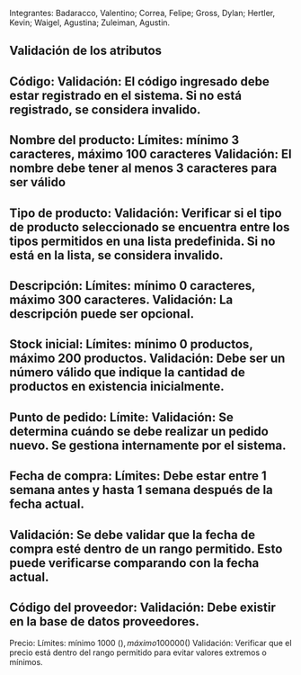 Integrantes: Badaracco, Valentino; Correa, Felipe; Gross, Dylan; Hertler, Kevin; Waigel, Agustina; Zuleiman, Agustin.

Validación de los atributos
---------------------------
Código: 
Validación: El código ingresado debe estar registrado en el sistema. Si no está registrado, se considera invalido.
--------------------------------------------------------------------------------------------------------------------------------------------------
Nombre del producto:
Límites: mínimo 3 caracteres, máximo 100 caracteres
Validación: El nombre debe tener al menos 3 caracteres para ser válido
--------------------------------------------------------------------------------------------------------------------------------------------------
Tipo de producto:
Validación: Verificar si el tipo de producto seleccionado se encuentra entre los tipos permitidos en una lista predefinida. Si no está en la lista, se considera invalido.
--------------------------------------------------------------------------------------------------------------------------------------------------
Descripción:
Límites: mínimo 0 caracteres, máximo 300 caracteres.
Validación: La descripción puede ser opcional.
--------------------------------------------------------------------------------------------------------------------------------------------------
Stock inicial:
Límites: mínimo 0 productos, máximo 200 productos.
Validación: Debe ser un número válido que indique la cantidad de productos en existencia inicialmente.
--------------------------------------------------------------------------------------------------------------------------------------------------
Punto de pedido: 
Límite:
Validación: Se determina cuándo se debe realizar un pedido nuevo. Se gestiona internamente por el sistema.
--------------------------------------------------------------------------------------------------------------------------------------------------
Fecha de compra:
Límites: Debe estar entre 1 semana antes y hasta 1 semana después de la fecha actual.
--------------------------------------------------------------------------------------------------------------------------------------------------
Validación: Se debe validar que la fecha de compra esté dentro de un rango permitido. Esto puede verificarse comparando con la fecha actual.
--------------------------------------------------------------------------------------------------------------------------------------------------
Código del proveedor:
Validación: Debe existir en la base de datos proveedores.
--------------------------------------------------------------------------------------------------------------------------------------------------
Precio:
Límites: mínimo 1000 ($), máximo 100000 ($)
Validación: Verificar que el precio está dentro del rango permitido para evitar valores extremos o mínimos.

